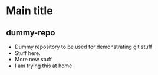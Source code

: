 # Main title
## dummy-repo

- Dummy repository to be used for demonstrating git stuff
- Stuff here.
- More new stuff.
- I am trying this at home.